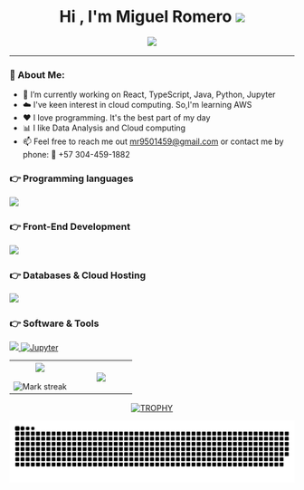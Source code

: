 <h1 align="center">Hi , I'm Miguel Romero <img src="https://media.giphy.com/media/hvRJCLFzcasrR4ia7z/giphy.gif" width="35"></h1>
<p align="center">
  <a href="https://github.com/DenverCoder1/readme-typing-svg"><img src="https://readme-typing-svg.herokuapp.com?lines=Software+Developer+Student;Full+Stack+Web+Developer;Always%20learning%20new%20things&center=true&width=500&height=50"></a>
</p>
<hr/>

### 🤵 About Me:
-  🔭 I’m currently working on React, TypeScript, Java, Python, Jupyter
-  ☁️ I've keen interest in cloud computing. So,I'm learning AWS
-  ❤️ I love programming. It's the best part of my day
-  📊 I like Data Analysis and Cloud computing
-  📫 Feel free to reach me out mr9501459@gmail.com or contact me by phone: 📱 +57 304-459-1882


### 👉 Programming languages
<p align="left">
  <a href="https://skillicons.dev">
    <img src="https://skillicons.dev/icons?i=python,cs,java,js,ts" />
  </a>
</p>

### 👉 Front-End Development
<p align="left">
  <a href="https://skillicons.dev">
    <img src="https://skillicons.dev/icons?i=html,css,react" />
  </a>
</p>

### 👉 Databases & Cloud Hosting
<p align="left">
  <a href="https://skillicons.dev">
    <img src="https://skillicons.dev/icons?i=mysql,postgres,supabase,firebase" />
  </a>
</p>

### 👉 Software & Tools
<p align="left">
  <a href="https://skillicons.dev">
    <img src="https://skillicons.dev/icons?i=vscode,git,linux,js,ts" />
    <a href="#"><img alt="Jupyter" src="https://img.shields.io/badge/Jupyter%20-%23F37626.svg?logo=Jupyter&logoColor=white"></a>
  </a>
</p>


<!--- stats & Trophy (start) -->
<p align="center">
  <!--- stats (start) -->
<table align="center">
<tr border="none">
<td width="50%" align="center">
  
  <img  align="center"  src="https://github-readme-stats.vercel.app/api?username=1010nishant&theme=dark&show_icons=true&count_private=true" />
  <br></br>
  <img  title="🔥 Get streak stats for your profile at git.io/streak-stats" alt="Mark streak" src="https://github-readme-streak-stats.herokuapp.com/?user=1010nishant&theme=dark&hide_border=false" /> 
</td>

<td width="50%" align="center">

  <img  align="center"  src="https://github-readme-stats.anuraghazra1.vercel.app/api/top-langs/?username=1010nishant&theme=dark&hide_border=false&no-bg=true&no-frame=true&langs_count=10"/>
  
  </td>
</tr>
</table>
<!--- stats (end) -->

<!--- trophy (start) -->
<div align=center>
  <a href="https://github.com/ryo-ma/github-profile-trophy" title="Go to Source">
      <img align="center" width=84% src="https://github-profile-trophy.vercel.app/?username=1010nishant&theme=radical&row=1&column=7&margin-h=15&margin-w=5&no-bg=true" alt="TROPHY" />
    </a>
</div>
<!--- trophy (start) -->


</p>        
<!--- stats (end) -->

<p align="center">
  <img  src="https://raw.githubusercontent.com/Elanza-48/Elanza-48/main/resources/img/github-contribution-grid-snake.svg"
    alt="example" />
</p>

